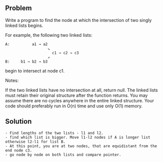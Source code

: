 ## Problem 

Write a program to find the node at which the intersection of two singly linked lists begins.


For example, the following two linked lists:
```
A:          a1 → a2
                   ↘
                     c1 → c2 → c3
                   ↗            
B:     b1 → b2 → b3
```
begin to intersect at node c1.


Notes:

If the two linked lists have no intersection at all, return null.
The linked lists must retain their original structure after the function returns.
You may assume there are no cycles anywhere in the entire linked structure.
Your code should preferably run in O(n) time and use only O(1) memory.

## Solution
	- Find lengths of the two lists - l1 and l2. 
	- find which list is bigger. Move l1-l2 nodes if A is longer list otherwise l2-l1 for list B. 
	- At this point, you are at two nodes, that are equidistant from the end node c3. 
	- go node by node on both lists and compare pointer. 
